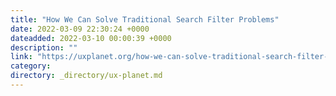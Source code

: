 ```yaml
---
title: "How We Can Solve Traditional Search Filter Problems"
date: 2022-03-09 22:30:24 +0000
dateadded: 2022-03-10 00:00:39 +0000
description: ""
link: "https://uxplanet.org/how-we-can-solve-traditional-search-filter-problems-9d3a54d8fbee?source=rss----819cc2aaeee0---4"
category:
directory: _directory/ux-planet.md
---
```


